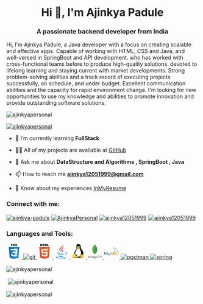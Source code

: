 <h1 align="center">Hi 👋, I'm Ajinkya Padule</h1>
<h3 align="center">A passionate backend developer from India</h3>
<p>Hi, I'm Ajinkya Padule, a Java developer with a focus on creating scalable and effective apps. Capable of working with HTML, CSS and Java, and well-versed in SpringBoot and API development. who has worked with cross-functional teams before to produce high-quality solutions. devoted to lifelong learning and staying current with market developments. Strong problem-solving abilities and a track record of executing projects successfully, on schedule, and under budget. Excellent communication abilities and the capacity for rapid environment change. I'm looking for new opportunities to use my knowledge and abilities to promote innovation and provide outstanding software solutions.</p>

<p align="left"> <img src="https://komarev.com/ghpvc/?username=ajinkyapersonal&label=Profile%20views&color=0e75b6&style=flat" alt="ajinkyapersonal" /> </p>

<p align="left"> <a href="https://github.com/ryo-ma/github-profile-trophy"><img src="https://github-profile-trophy.vercel.app/?username=ajinkyapersonal" alt="ajinkyapersonal" /></a> </p>

- 🌱 I’m currently learning **FullStack**

- 👨‍💻 All of my projects are available at [GitHub](https://github.com/AjinkyaPersonal)

- 💬 Ask me about **DataStructure and Algorithms , SpringBoot , Java**

- 📫 How to reach me **ajinkya12051999@gmail.com**

- 📄 Know about my experiences [InMyResume](https://docs.google.com/document/d/1RLFYkW5YgRAk9LXSXiB8QRlSRApdBqAWvVc8QRJtBZs/edit)

<h3 align="left">Connect with me:</h3>
<p align="left">
<a href="https://linkedin.com/in/ajinkya-padule" target="blank"><img align="center" src="https://raw.githubusercontent.com/rahuldkjain/github-profile-readme-generator/master/src/images/icons/Social/linked-in-alt.svg" alt="ajinkya-padule" height="30" width="40" /></a>
<a href="https://github.com/AjinkyaPersonal" target="_blank"><img align="center" src="https://cdn.jsdelivr.net/gh/devicons/devicon/icons/github/github-original.svg" alt="AjinkyaPersonal" height="30" width="40" /></a>
<a href="https://www.hackerrank.com/ajinkya12051999" target="blank"><img align="center" src="https://raw.githubusercontent.com/rahuldkjain/github-profile-readme-generator/master/src/images/icons/Social/hackerrank.svg" alt="ajinkya12051999" height="30" width="40" /></a>
<a href="https://www.leetcode.com/ajinkya12051999" target="blank"><img align="center" src="https://raw.githubusercontent.com/rahuldkjain/github-profile-readme-generator/master/src/images/icons/Social/leet-code.svg" alt="ajinkya12051999" height="30" width="40" /></a>
</p>

<h3 align="left">Languages and Tools:</h3>
<p align="left"> <a href="https://www.w3schools.com/css/" target="_blank" rel="noreferrer"> <img src="https://raw.githubusercontent.com/devicons/devicon/master/icons/css3/css3-original-wordmark.svg" alt="css3" width="40" height="40"/> </a> <a href="https://git-scm.com/" target="_blank" rel="noreferrer"> <img src="https://www.vectorlogo.zone/logos/git-scm/git-scm-icon.svg" alt="git" width="40" height="40"/> </a> <a href="https://www.w3.org/html/" target="_blank" rel="noreferrer"> <img src="https://raw.githubusercontent.com/devicons/devicon/master/icons/html5/html5-original-wordmark.svg" alt="html5" width="40" height="40"/> </a> <a href="https://www.java.com" target="_blank" rel="noreferrer"> <img src="https://raw.githubusercontent.com/devicons/devicon/master/icons/java/java-original.svg" alt="java" width="40" height="40"/> </a> <a href="https://www.linux.org/" target="_blank" rel="noreferrer"> <img src="https://raw.githubusercontent.com/devicons/devicon/master/icons/linux/linux-original.svg" alt="linux" width="40" height="40"/> </a> <a href="https://www.mongodb.com/" target="_blank" rel="noreferrer"> <img src="https://raw.githubusercontent.com/devicons/devicon/master/icons/mongodb/mongodb-original-wordmark.svg" alt="mongodb" width="40" height="40"/> </a> <a href="https://www.mysql.com/" target="_blank" rel="noreferrer"> <img src="https://raw.githubusercontent.com/devicons/devicon/master/icons/mysql/mysql-original-wordmark.svg" alt="mysql" width="40" height="40"/> </a> <a href="https://postman.com" target="_blank" rel="noreferrer"> <img src="https://www.vectorlogo.zone/logos/getpostman/getpostman-icon.svg" alt="postman" width="40" height="40"/> </a> <a href="https://spring.io/" target="_blank" rel="noreferrer"> <img src="https://www.vectorlogo.zone/logos/springio/springio-icon.svg" alt="spring" width="40" height="40"/> </a> </p>

<p><img align="center" src="https://github-readme-stats.vercel.app/api/top-langs?username=ajinkyapersonal&show_icons=true&locale=en&layout=compact" alt="ajinkyapersonal" /></p>


<p>&nbsp;<img align="center" src="https://github-readme-stats.vercel.app/api?username=ajinkyapersonal&show_icons=true&locale=en" alt="ajinkyapersonal" /></p>

<p><img align="center" src="https://github-readme-streak-stats.herokuapp.com/?user=ajinkyapersonal&" alt="ajinkyapersonal" /></p>



